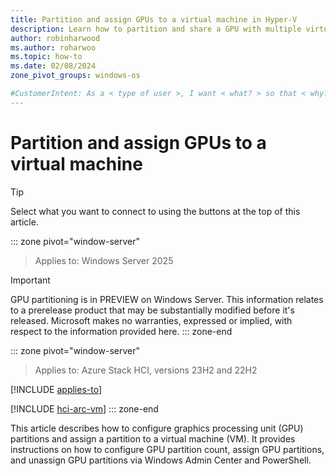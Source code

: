 ```yaml
---
title: Partition and assign GPUs to a virtual machine in Hyper-V
description: Learn how to partition and share a GPU with multiple virtual machines on Windows Server and Azure Stack HCI.
author: robinharwood
ms.author: roharwoo
ms.topic: how-to
ms.date: 02/08/2024
zone_pivot_groups: windows-os

#CustomerIntent: As a < type of user >, I want < what? > so that < why? >.
---
```


# Partition and assign GPUs to a virtual machine

> [!TIP]
> Select what you want to connect to using the buttons at the top of this article.

::: zone pivot="window-server"
> Applies to: Windows Server 2025

> [!IMPORTANT]
> GPU partitioning is in PREVIEW on Windows Server. This information relates to a prerelease product that may be substantially modified before it's released. Microsoft makes no warranties, expressed or implied, with respect to the information provided here.
::: zone-end

::: zone pivot="window-server"
> Applies to: Azure Stack HCI, versions 23H2 and 22H2

[!INCLUDE [applies-to](~/../_azurestack/azure-stack/includes/hci-applies-to-23h2-22h2.md)]

[!INCLUDE [hci-arc-vm](~/../_azurestack/azure-stack/includes/hci-arc-vm.md)]
::: zone-end

This article describes how to configure graphics processing unit (GPU) partitions and assign a partition to a virtual machine (VM). It provides instructions on how to configure GPU partition count, assign GPU partitions, and unassign GPU partitions via Windows Admin Center and PowerShell.

